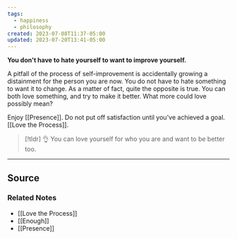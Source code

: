 ```yaml
---
tags:
  - happiness
  - philosophy
created: 2023-07-08T11:37-05:00
updated: 2023-07-20T13:41-05:00
---
```

**You don't have to hate yourself to want to improve yourself.**

A pitfall of the process of self-improvement is accidentally growing a distainment for the person you are now. You do not have to hate something to want it to change. As a matter of fact, quite the opposite is true. You can both love something, and try to make it better. What more could love possibly mean?

Enjoy [[Presence]]. Do not put off satisfaction until you've achieved a goal. [[Love the Process]].   

> [!tldr] 👌 You can love yourself for who you are and want to be better too.

---

## Source


### Related Notes
- [[Love the Process]]
- [[Enough]]
- [[Presence]]